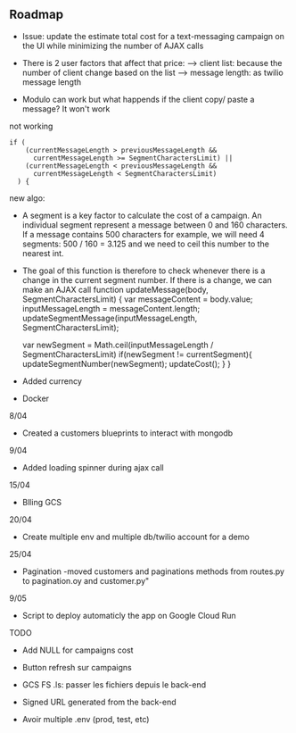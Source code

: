 
## Roadmap
- Issue: update the estimate total cost for a text-messaging campaign on the UI while minimizing the number of AJAX calls
- There is 2 user factors that affect that price: 
    --> client list: because the number of client change based on the list
    --> message length: as twilio message length 

- Modulo can work but what happends if the client copy/ paste a message? It won't work 


not working 
```  
if (
    (currentMessageLength > previousMessageLength &&
      currentMessageLength >= SegmentCharactersLimit) ||
    (currentMessageLength < previousMessageLength &&
      currentMessageLength < SegmentCharactersLimit)
  ) {
```


new algo:
- A segment is a key factor to calculate the cost of a campaign. An individual segment represent a message between 0 and 160 characters. If a message contains 500 characters for example, we will need 4 segments: 500 / 160 = 3.125 and we need to ceil this number to the nearest int. 
- The goal of this function is therefore to check whenever there is a change in the current segment number. If there is a change, we can make an AJAX call 
function updateMessage(body, SegmentCharactersLimit) {
  var messageContent = body.value;
  inputMessageLength = messageContent.length;
  updateSegmentMessage(inputMessageLength, SegmentCharactersLimit);
  
  var newSegment = Math.ceil(inputMessageLength / SegmentCharactersLimit)
  if(newSegment != currentSegment){
    updateSegmentNumber(newSegment);
    updateCost();
  }
}

- Added currency
- Docker 

8/04
- Created a customers blueprints to interact with mongodb

9/04
- Added loading spinner during ajax call 

15/04
- Blling GCS


20/04
- Create multiple env and multiple db/twilio account for a demo


25/04
- Pagination
-moved customers and paginations methods from routes.py to pagination.oy and customer.py"


9/05
- Script to deploy automaticly the app on Google Cloud Run

TODO
- Add NULL for campaigns cost
- Button refresh sur campaigns 

- GCS FS .ls: passer les fichiers depuis le back-end

- Signed URL generated from the back-end

- Avoir  multiple .env (prod, test, etc)